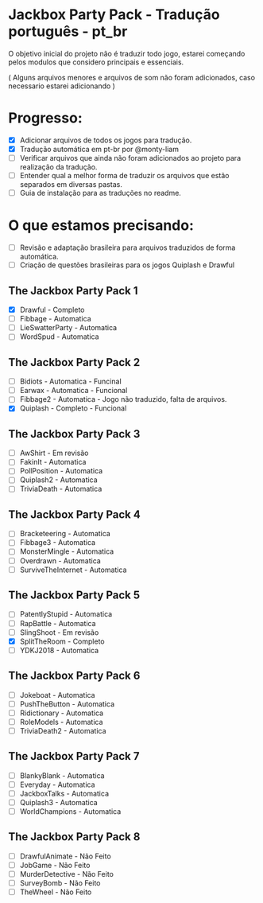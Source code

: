 # Jackbox Party Pack - Tradução português - pt_br

O objetivo inicial do projeto não é traduzir todo jogo, estarei começando pelos modulos que considero principais e essenciais.

( Alguns arquivos menores e arquivos de som não foram adicionados, caso necessario estarei adicionando )

# Progresso:

- [x] Adicionar arquivos de todos os jogos para tradução.
- [x] Tradução automática em pt-br por @monty-liam
- [ ] Verificar arquivos que ainda não foram adicionados ao projeto para realização da tradução.
- [ ] Entender qual a melhor forma de traduzir os arquivos que estão separados em diversas pastas.
- [ ] Guia de instalação para as traduções no  readme.

# O que estamos precisando:
- [ ] Revisão e adaptação brasileira para arquivos traduzidos de forma automática.
- [ ] Criação de questões brasileiras para os jogos Quiplash e Drawful 

## The Jackbox Party Pack 1
- [x] Drawful - Completo
- [ ] Fibbage - Automatica
- [ ] LieSwatterParty - Automatica
- [ ] WordSpud - Automatica
## The Jackbox Party Pack 2
- [ ] Bidiots - Automatica - Funcinal
- [ ] Earwax - Automatica - Funcional
- [ ] Fibbage2 - Automatica - Jogo não traduzido, falta de arquivos.
- [x] Quiplash - Completo - Funcional
## The Jackbox Party Pack 3
- [ ] AwShirt - Em revisão
- [ ] FakinIt - Automatica
- [ ] PollPosition - Automatica
- [ ] Quiplash2 - Automatica
- [ ] TriviaDeath - Automatica
## The Jackbox Party Pack 4
- [ ] Bracketeering - Automatica
- [ ] Fibbage3 - Automatica
- [ ] MonsterMingle - Automatica
- [ ] Overdrawn - Automatica
- [ ] SurviveTheInternet - Automatica
## The Jackbox Party Pack 5
- [ ] PatentlyStupid - Automatica
- [ ] RapBattle - Automatica
- [ ] SlingShoot - Em revisão
- [x] SplitTheRoom - Completo
- [ ] YDKJ2018 - Automatica
## The Jackbox Party Pack 6
- [ ] Jokeboat - Automatica
- [ ] PushTheButton - Automatica
- [ ] Ridictionary - Automatica
- [ ] RoleModels - Automatica
- [ ] TriviaDeath2 - Automatica
## The Jackbox Party Pack 7
- [ ] BlankyBlank - Automatica
- [ ] Everyday - Automatica
- [ ] JackboxTalks - Automatica
- [ ] Quiplash3 - Automatica
- [ ] WorldChampions - Automatica
## The Jackbox Party Pack 8
- [ ] DrawfulAnimate - Não Feito
- [ ] JobGame - Não Feito
- [ ] MurderDetective - Não Feito
- [ ] SurveyBomb - Não Feito
- [ ] TheWheel - Não Feito
